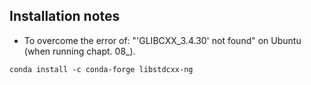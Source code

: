 ## Installation notes
+ To overcome the error of: "'GLIBCXX_3.4.30' not found" on Ubuntu (when running chapt. 08_).
```
conda install -c conda-forge libstdcxx-ng
```